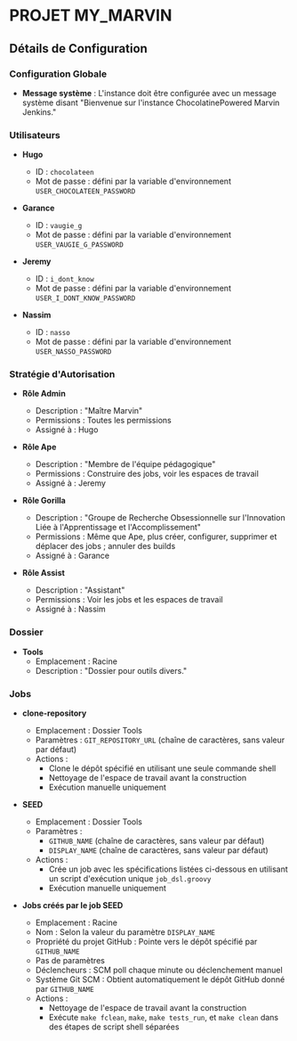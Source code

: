 
# PROJET MY_MARVIN

## Détails de Configuration

### Configuration Globale

- **Message système** : L'instance doit être configurée avec un message système disant "Bienvenue sur l'instance ChocolatinePowered Marvin Jenkins."

### Utilisateurs

- **Hugo**
  - ID : `chocolateen`
  - Mot de passe : défini par la variable d'environnement `USER_CHOCOLATEEN_PASSWORD`
  
- **Garance**
  - ID : `vaugie_g`
  - Mot de passe : défini par la variable d'environnement `USER_VAUGIE_G_PASSWORD`
  
- **Jeremy**
  - ID : `i_dont_know`
  - Mot de passe : défini par la variable d'environnement `USER_I_DONT_KNOW_PASSWORD`
  
- **Nassim**
  - ID : `nasso`
  - Mot de passe : défini par la variable d'environnement `USER_NASSO_PASSWORD`

### Stratégie d'Autorisation

- **Rôle Admin**
  - Description : "Maître Marvin"
  - Permissions : Toutes les permissions
  - Assigné à : Hugo

- **Rôle Ape**
  - Description : "Membre de l'équipe pédagogique"
  - Permissions : Construire des jobs, voir les espaces de travail
  - Assigné à : Jeremy

- **Rôle Gorilla**
  - Description : "Groupe de Recherche Obsessionnelle sur l'Innovation Liée à l'Apprentissage et l'Accomplissement"
  - Permissions : Même que Ape, plus créer, configurer, supprimer et déplacer des jobs ; annuler des builds
  - Assigné à : Garance

- **Rôle Assist**
  - Description : "Assistant"
  - Permissions : Voir les jobs et les espaces de travail
  - Assigné à : Nassim

### Dossier

- **Tools**
  - Emplacement : Racine
  - Description : "Dossier pour outils divers."

### Jobs

- **clone-repository**
  - Emplacement : Dossier Tools
  - Paramètres : `GIT_REPOSITORY_URL` (chaîne de caractères, sans valeur par défaut)
  - Actions : 
    - Clone le dépôt spécifié en utilisant une seule commande shell
    - Nettoyage de l'espace de travail avant la construction
    - Exécution manuelle uniquement

- **SEED**
  - Emplacement : Dossier Tools
  - Paramètres : 
    - `GITHUB_NAME` (chaîne de caractères, sans valeur par défaut)
    - `DISPLAY_NAME` (chaîne de caractères, sans valeur par défaut)
  - Actions : 
    - Crée un job avec les spécifications listées ci-dessous en utilisant un script d'exécution unique `job_dsl.groovy`
    - Exécution manuelle uniquement

- **Jobs créés par le job SEED**
  - Emplacement : Racine
  - Nom : Selon la valeur du paramètre `DISPLAY_NAME`
  - Propriété du projet GitHub : Pointe vers le dépôt spécifié par `GITHUB_NAME`
  - Pas de paramètres
  - Déclencheurs : SCM poll chaque minute ou déclenchement manuel
  - Système Git SCM : Obtient automatiquement le dépôt GitHub donné par `GITHUB_NAME`
  - Actions : 
    - Nettoyage de l'espace de travail avant la construction
    - Exécute `make fclean`, `make`, `make tests_run`, et `make clean` dans des étapes de script shell séparées

